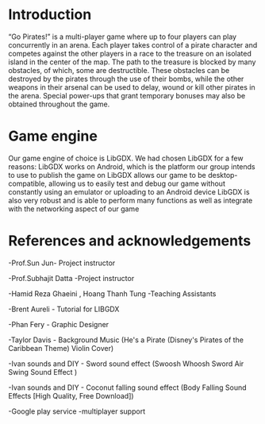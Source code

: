 # Introduction
“Go Pirates!” is a multi-player game where up to four players can play concurrently in an arena. Each player takes control of a pirate character and competes against the other players in a race to the treasure on an isolated island in the center of the map. The path to the treasure is blocked by many obstacles, of which, some are destructible. These obstacles can be destroyed by the pirates through the use of their bombs, while the other weapons in their arsenal can be used to delay, wound or kill other pirates in the arena. Special power-ups that grant temporary bonuses may also be obtained throughout the game.

# Game engine
Our game engine of choice is LibGDX. We had chosen LibGDX for a few reasons:
LibGDX works on Android, which is the platform our group intends to use to publish the game on
LibGDX allows our game to be desktop-compatible, allowing us to easily test and debug our game without constantly using an emulator or uploading to an Android device
LibGDX is also very robust and is able to perform many functions as well as integrate with the networking aspect of our game

# References and acknowledgements
-Prof.Sun Jun- Project instructor

-Prof.Subhajit Datta -Project instructor

-Hamid Reza Ghaeini , Hoang Thanh Tung -Teaching Assistants

-Brent Aureli - Tutorial for LIBGDX

-Phan Fery - Graphic Designer 

-Taylor Davis - Background Music (He's a Pirate (Disney's Pirates of the Caribbean Theme) Violin Cover)

-Ivan sounds and DIY - Sword sound effect (Swoosh Whoosh Sword Air Swing Sound Effec⁠⁠⁠⁠t )

-Ivan sounds and DIY - Coconut falling sound effect (Body Falling Sound Effects [High Quality, Free Download])

-Google play service -multiplayer support

